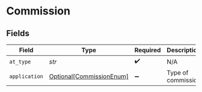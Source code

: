 # Commission


## Fields

| Field                                                             | Type                                                              | Required                                                          | Description                                                       | Example                                                           |
| ----------------------------------------------------------------- | ----------------------------------------------------------------- | ----------------------------------------------------------------- | ----------------------------------------------------------------- | ----------------------------------------------------------------- |
| `at_type`                                                         | *str*                                                             | :heavy_check_mark:                                                | N/A                                                               | Commission                                                        |
| `application`                                                     | [Optional[CommissionEnum]](../../models/shared/commissionenum.md) | :heavy_minus_sign:                                                | Type of commission                                                |                                                                   |